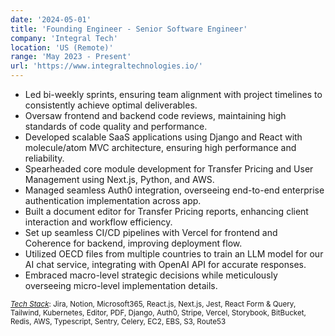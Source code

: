 ```yaml
---
date: '2024-05-01'
title: 'Founding Engineer - Senior Software Engineer'
company: 'Integral Tech'
location: 'US (Remote)'
range: 'May 2023 - Present'
url: 'https://www.integraltechnologies.io/'
---
```


- Led bi-weekly sprints, ensuring team alignment with project timelines to consistently achieve optimal deliverables.
- Oversaw frontend and backend code reviews, maintaining high standards of code quality and performance.
- Developed scalable SaaS applications using Django and React with molecule/atom MVC architecture, ensuring high performance and reliability.
- Spearheaded core module development for Transfer Pricing and User Management using Next.js, Python, and AWS.
- Managed seamless Auth0 integration, overseeing end-to-end enterprise authentication implementation across app.
- Built a document editor for Transfer Pricing reports, enhancing client interaction and workflow efficiency.
- Set up seamless CI/CD pipelines with Vercel for frontend and Coherence for backend, improving deployment flow.
- Utilized OECD files from multiple countries to train an LLM model for our AI chat service, integrating with OpenAI API for accurate responses.
- Embraced macro-level strategic decisions while meticulously overseeing micro-level implementation details.

<small>
    <ins><i>Tech Stack</i></ins>: Jira, Notion, Microsoft365, React.js, Next.js, Jest, React Form & Query, Tailwind, Kubernetes, Editor, PDF, Django, Auth0, Stripe, Vercel, Storybook, BitBucket, Redis, AWS, Typescript, Sentry, Celery, EC2, EBS, S3, Route53
</small>
